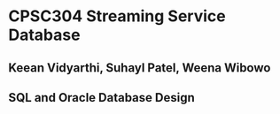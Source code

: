 # CPSC304 Streaming Service Database
## Keean Vidyarthi, Suhayl Patel, Weena Wibowo

## SQL and Oracle Database Design
